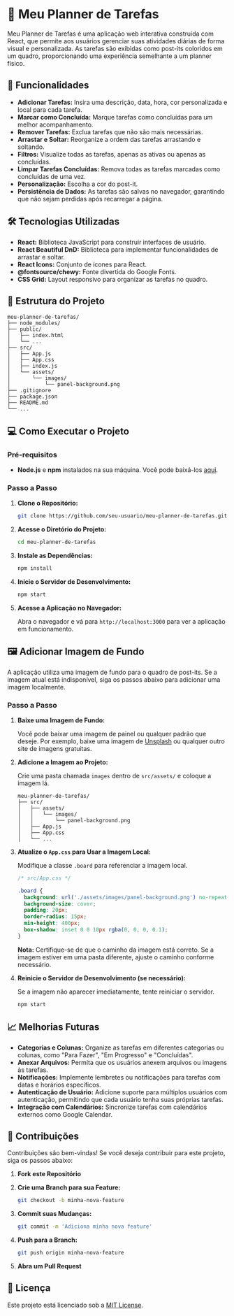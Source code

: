 # 🎨 Meu Planner de Tarefas

Meu Planner de Tarefas é uma aplicação web interativa construída com React, que permite aos usuários gerenciar suas atividades diárias de forma visual e personalizada. As tarefas são exibidas como post-its coloridos em um quadro, proporcionando uma experiência semelhante a um planner físico.

## 🚀 Funcionalidades

- **Adicionar Tarefas:** Insira uma descrição, data, hora, cor personalizada e local para cada tarefa.
- **Marcar como Concluída:** Marque tarefas como concluídas para um melhor acompanhamento.
- **Remover Tarefas:** Exclua tarefas que não são mais necessárias.
- **Arrastar e Soltar:** Reorganize a ordem das tarefas arrastando e soltando.
- **Filtros:** Visualize todas as tarefas, apenas as ativas ou apenas as concluídas.
- **Limpar Tarefas Concluídas:** Remova todas as tarefas marcadas como concluídas de uma vez.
- **Personalização:** Escolha a cor do post-it.
- **Persistência de Dados:** As tarefas são salvas no navegador, garantindo que não sejam perdidas após recarregar a página.


## 🛠️ Tecnologias Utilizadas

- **React:** Biblioteca JavaScript para construir interfaces de usuário.
- **React Beautiful DnD:** Biblioteca para implementar funcionalidades de arrastar e soltar.
- **React Icons:** Conjunto de ícones para React.
- **@fontsource/chewy:** Fonte divertida do Google Fonts.
- **CSS Grid:** Layout responsivo para organizar as tarefas no quadro.

## 📁 Estrutura do Projeto

```
meu-planner-de-tarefas/
├── node_modules/
├── public/
│   ├── index.html
│   └── ...
├── src/
│   ├── App.js
│   ├── App.css
│   ├── index.js
│   └── assets/
│       └── images/
│           └── panel-background.png
├── .gitignore
├── package.json
├── README.md
└── ...
```

## 💻 Como Executar o Projeto

### **Pré-requisitos**

- **Node.js** e **npm** instalados na sua máquina. Você pode baixá-los [aqui](https://nodejs.org/).

### **Passo a Passo**

1. **Clone o Repositório:**

   ```bash
   git clone https://github.com/seu-usuario/meu-planner-de-tarefas.git
   ```

2. **Acesse o Diretório do Projeto:**

   ```bash
   cd meu-planner-de-tarefas
   ```

3. **Instale as Dependências:**

   ```bash
   npm install
   ```

4. **Inicie o Servidor de Desenvolvimento:**

   ```bash
   npm start
   ```

5. **Acesse a Aplicação no Navegador:**

   Abra o navegador e vá para `http://localhost:3000` para ver a aplicação em funcionamento.

## 🖼️ Adicionar Imagem de Fundo

A aplicação utiliza uma imagem de fundo para o quadro de post-its. Se a imagem atual está indisponível, siga os passos abaixo para adicionar uma imagem localmente.

### **Passo a Passo**

1. **Baixe uma Imagem de Fundo:**

   Você pode baixar uma imagem de painel ou qualquer padrão que deseje. Por exemplo, baixe uma imagem de [Unsplash](https://unsplash.com/) ou qualquer outro site de imagens gratuitas.

2. **Adicione a Imagem ao Projeto:**

   Crie uma pasta chamada `images` dentro de `src/assets/` e coloque a imagem lá.

   ```
   meu-planner-de-tarefas/
   ├── src/
   │   ├── assets/
   │   │   └── images/
   │   │       └── panel-background.png
   │   ├── App.js
   │   ├── App.css
   │   └── ...
   ```

3. **Atualize o `App.css` para Usar a Imagem Local:**

   Modifique a classe `.board` para referenciar a imagem local.

   ```css
   /* src/App.css */

   .board {
     background: url('./assets/images/panel-background.png') no-repeat center center;
     background-size: cover;
     padding: 20px;
     border-radius: 15px;
     min-height: 400px;
     box-shadow: inset 0 0 10px rgba(0, 0, 0, 0.1);
   }
   ```

   **Nota:** Certifique-se de que o caminho da imagem está correto. Se a imagem estiver em uma pasta diferente, ajuste o caminho conforme necessário.

4. **Reinicie o Servidor de Desenvolvimento (se necessário):**

   Se a imagem não aparecer imediatamente, tente reiniciar o servidor.

   ```bash
   npm start
   ```

## 📈 Melhorias Futuras

- **Categorias e Colunas:** Organize as tarefas em diferentes categorias ou colunas, como "Para Fazer", "Em Progresso" e "Concluídas".
- **Anexar Arquivos:** Permita que os usuários anexem arquivos ou imagens às tarefas.
- **Notificações:** Implemente lembretes ou notificações para tarefas com datas e horários específicos.
- **Autenticação de Usuário:** Adicione suporte para múltiplos usuários com autenticação, permitindo que cada usuário tenha suas próprias tarefas.
- **Integração com Calendários:** Sincronize tarefas com calendários externos como Google Calendar.

## 🤝 Contribuições

Contribuições são bem-vindas! Se você deseja contribuir para este projeto, siga os passos abaixo:

1. **Fork este Repositório**
2. **Crie uma Branch para sua Feature:**

   ```bash
   git checkout -b minha-nova-feature
   ```

3. **Commit suas Mudanças:**

   ```bash
   git commit -m 'Adiciona minha nova feature'
   ```

4. **Push para a Branch:**

   ```bash
   git push origin minha-nova-feature
   ```

5. **Abra um Pull Request**

## 📜 Licença

Este projeto está licenciado sob a [MIT License](LICENSE).

